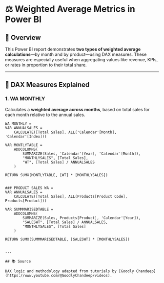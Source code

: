 # ⚖️ Weighted Average Metrics in Power BI

## 📌 Overview
This Power BI report demonstrates **two types of weighted average calculations**—by month and by product—using DAX measures. These measures are especially useful when aggregating values like revenue, KPIs, or rates in proportion to their total share.

---

## 🧠 DAX Measures Explained

### 1. WA MONTHLY
Calculates a **weighted average across months**, based on total sales for each month relative to the annual sales.

```dax
WA MONTHLY = 
VAR ANNUALSALES = 
    CALCULATE([Total Sales], ALL('Calendar'[Month], 'Calendar'[Index]))

VAR MONTLYTABLE = 
    ADDCOLUMNS(
        SUMMARIZE(Sales, 'Calendar'[Year], 'Calendar'[Month]),
        "MONTHLYSALES", [Total Sales],
        "WT", [Total Sales] / ANNUALSALES
    )

RETURN SUMX(MONTLYTABLE, [WT] * [MONTHLYSALES])


### PRODUCT SALES WA = 
VAR ANNUALSALES = 
    CALCULATE([Total Sales], ALL(Products[Product Code], Products[Product]))

VAR SUMMMARISEDTABLE = 
    ADDCOLUMNS(
        SUMMARIZE(Sales, Products[Product], 'Calendar'[Year]),
        "SALESWT", [Total Sales] / ANNUALSALES,
        "MONTHLYSALES", [Total Sales]
    )

RETURN SUMX(SUMMMARISEDTABLE, [SALESWT] * [MONTHLYSALES])


---

## 📚 Source

DAX logic and methodology adapted from tutorials by [Goodly Chandeep](https://www.youtube.com/@GoodlyChandeep/videos).

